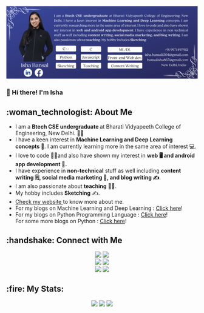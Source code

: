 <img src="profile-bar.png" width="match-parent">

### 👋 Hi there! I'm Isha

<h2> :woman_technologist: About Me</h2>

<ul>
<li>I am a <b> Btech CSE undergraduate </b> at Bharati Vidyapeeth College of Engineering, New Delhi. 👩‍🎓</li>
  <li>I have a keen interest in <b>Machine Learning and Deep Learning concepts 🤖</b>. I am currently learning more in the same area of interest 💻.</li>
<li>I love to code 👩‍💻and also have shown my interest in <b>web 🖥 and android app development 📱.</b></li>
  <li>I have experience in <b>non-technical</b> stuff as well including <b>content writing 🗒, social media marketing 📢, and blog writing ✍</b>.</li>
  <li>I am also passionate about <b>teaching</b> 👩‍🏫. </li>
  <li>My hobby includes <b>Sketching</b> ✍.</li>
  <li><a href="https://isha-bansal.netlify.app/"> Check my website </a> to know more about me.</li>
  <li>For my blogs on Machine Learning and Deep Learning  : <a href="https://valueml.com/author/bansalisha/" target="_blank"> Click here</a>!</li>
  <li>For my blogs on Python Programming Language : <a href="https://www.askpython.com/author/isha" target="_blank"> Click here</a>!</li>
  </li>For some more blogs on Python  : <a href="https://www.journaldev.com/author/isha" target="_blank"> Click here</a>!</li>
</ul>

<h2> :handshake: Connect with Me</h2>
<p align="center">
  <a href="mailto:isha.bansal1504@gmail.com"><img height=30em" src="https://img.shields.io/badge/-isha.bansal1504@gmail.com-D14836?style=flat&logo=Gmail&logoColor=white"/></a>
    <a href="mailto:bansalisha867@gmail.com"><img height=30em" src="https://img.shields.io/badge/-bansalisha867@gmail.com-D14836?style=flat&logo=Gmail&logoColor=white"/></a>
  <br>
  <a href="https://www.linkedin.com/in/isha-bansal-433514180/"><img height=30em" src="https://img.shields.io/badge/-Isha%20Bansal-0077B5?style=flat&logo=Linkedin&logoColor=white"/></a>
  <a href="https://isha-bansal.netlify.app/"><img height=30em" src="https://img.shields.io/badge/My Portfolio Website-4285F4?style=for-the-badge&logo=GoogleChrome&logoColor=white"/></a>
  <br>
  <a href="https://www.hackerrank.com/isha_bansal0408"><img height="30em"src="https://img.shields.io/badge/-My HackerRank-2EC866?style=for-the-badge&logo=HackerRank&logoColor=white"/></a>
  <a href="https://leetcode.com/IshaBansal0408/"><img height="30em"src="https://img.shields.io/badge/My LeetCode-000000?style=for-the-badge&logo=LeetCode&logoColor=#d16c06"/></a> 
</p>

<h2>:fire: My Stats:</h2>
<p align="center">
  <img height="200em" src="http://github-readme-streak-stats.herokuapp.com?user=IshaBansal0408&theme=dark&hide_border=true"/>
  <img height="200em" src="https://github-readme-stats.vercel.app/api?username=IshaBansal0408&show_icons=true&theme=radical"/>
  <img height="200em" src="https://github-readme-stats.vercel.app/api/top-langs/?username=IshaBansal0408&layout=compact&theme=vision-friendly-dark"/>
</p>
